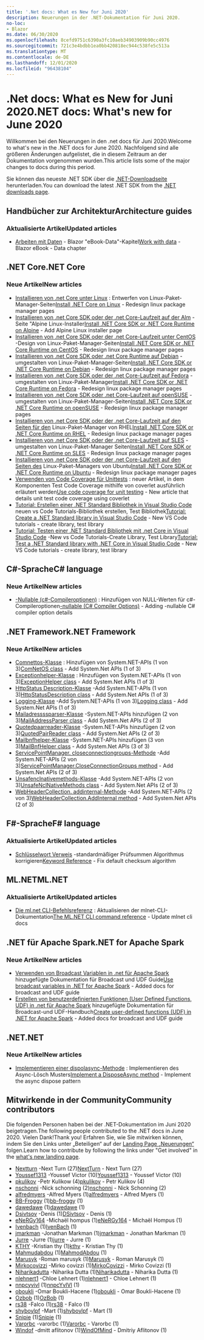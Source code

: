 ```yaml
---
title: '.Net docs: What es New for Juni 2020'
description: Neuerungen in der .NET-Dokumentation für Juni 2020.
no-loc:
- Blazor
ms.date: 06/30/2020
ms.openlocfilehash: 8cefd9751c6390a3fc10aeb34903909b90cc4976
ms.sourcegitcommit: 721c3e4bdbb1ea0bb420818ec944c538fe5c513a
ms.translationtype: MT
ms.contentlocale: de-DE
ms.lasthandoff: 12/01/2020
ms.locfileid: "96438104"
---
```

# <a name="net-docs-whats-new-for-june-2020"></a><span data-ttu-id="f888a-103">.Net docs: What es New for Juni 2020</span><span class="sxs-lookup"><span data-stu-id="f888a-103">.NET docs: What's new for June 2020</span></span>

<span data-ttu-id="f888a-104">Willkommen bei den Neuerungen in den .net docs für Juni 2020.</span><span class="sxs-lookup"><span data-stu-id="f888a-104">Welcome to what's new in the .NET docs for June 2020.</span></span> <span data-ttu-id="f888a-105">Nachfolgend sind alle größeren Änderungen aufgelistet, die in diesem Zeitraum an der Dokumentation vorgenommen wurden.</span><span class="sxs-lookup"><span data-stu-id="f888a-105">This article lists some of the major changes to docs during this period.</span></span>

<span data-ttu-id="f888a-106">Sie können das neueste .NET SDK über die [.NET-Downloadseite](https://dotnet.microsoft.com/download) herunterladen.</span><span class="sxs-lookup"><span data-stu-id="f888a-106">You can download the latest .NET SDK from the [.NET downloads page](https://dotnet.microsoft.com/download).</span></span>

## <a name="architecture-guides"></a><span data-ttu-id="f888a-107">Handbücher zur Architektur</span><span class="sxs-lookup"><span data-stu-id="f888a-107">Architecture guides</span></span>

### <a name="updated-articles"></a><span data-ttu-id="f888a-108">Aktualisierte Artikel</span><span class="sxs-lookup"><span data-stu-id="f888a-108">Updated articles</span></span>

- <span data-ttu-id="f888a-109">[Arbeiten mit Daten](../architecture/blazor-for-web-forms-developers/data.md)  -  Blazor "eBook-Data"-Kapitel</span><span class="sxs-lookup"><span data-stu-id="f888a-109">[Work with data](../architecture/blazor-for-web-forms-developers/data.md) - Blazor eBook - Data chapter</span></span>

## <a name="net-core"></a><span data-ttu-id="f888a-110">.NET Core</span><span class="sxs-lookup"><span data-stu-id="f888a-110">.NET Core</span></span>

### <a name="new-articles"></a><span data-ttu-id="f888a-111">Neue Artikel</span><span class="sxs-lookup"><span data-stu-id="f888a-111">New articles</span></span>

- <span data-ttu-id="f888a-112">[Installieren von .net Core unter Linux](../core/install/linux.md) : Entwerfen von Linux-Paket-Manager-Seiten</span><span class="sxs-lookup"><span data-stu-id="f888a-112">[Install .NET Core on Linux](../core/install/linux.md) - Redesign linux package manager pages</span></span>
- <span data-ttu-id="f888a-113">[Installieren von .net Core SDK oder der .net Core-Laufzeit auf der Alm](../core/install/linux-alpine.md) -Seite "Alpine Linux-Installer</span><span class="sxs-lookup"><span data-stu-id="f888a-113">[Install .NET Core SDK or .NET Core Runtime on Alpine](../core/install/linux-alpine.md) - Add Alpine Linux installer page</span></span>
- <span data-ttu-id="f888a-114">[Installieren von .net Core SDK oder der .net Core-Laufzeit unter CentOS](../core/install/linux-centos.md) -Design von Linux-Paket-Manager-Seiten</span><span class="sxs-lookup"><span data-stu-id="f888a-114">[Install .NET Core SDK or .NET Core Runtime on CentOS](../core/install/linux-centos.md) - Redesign linux package manager pages</span></span>
- <span data-ttu-id="f888a-115">[Installieren von .net Core SDK oder .net Core Runtime auf Debian](../core/install/linux-debian.md) -umgestalten von Linux-Paket-Manager-Seiten</span><span class="sxs-lookup"><span data-stu-id="f888a-115">[Install .NET Core SDK or .NET Core Runtime on Debian](../core/install/linux-debian.md) - Redesign linux package manager pages</span></span>
- <span data-ttu-id="f888a-116">[Installieren von .net Core SDK oder der .net Core-Laufzeit auf Fedora](../core/install/linux-fedora.md) -umgestalten von Linux-Paket-Manager</span><span class="sxs-lookup"><span data-stu-id="f888a-116">[Install .NET Core SDK or .NET Core Runtime on Fedora](../core/install/linux-fedora.md) - Redesign linux package manager pages</span></span>
- <span data-ttu-id="f888a-117">[Installieren von .net Core SDK oder .net Core-Laufzeit auf openSUSE](../core/install/linux-opensuse.md) -umgestalten von Linux-Paket-Manager-Seiten</span><span class="sxs-lookup"><span data-stu-id="f888a-117">[Install .NET Core SDK or .NET Core Runtime on openSUSE](../core/install/linux-opensuse.md) - Redesign linux package manager pages</span></span>
- <span data-ttu-id="f888a-118">[Installieren von .net Core SDK oder der .net Core-Laufzeit auf den Seiten für den](../core/install/linux-rhel.md) Linux-Paket-Manager von RHEL</span><span class="sxs-lookup"><span data-stu-id="f888a-118">[Install .NET Core SDK or .NET Core Runtime on RHEL](../core/install/linux-rhel.md) - Redesign linux package manager pages</span></span>
- <span data-ttu-id="f888a-119">[Installieren von .net Core SDK oder der .net Core-Laufzeit auf SLES](../core/install/linux-sles.md) -umgestalten von Linux-Paket-Manager Seiten</span><span class="sxs-lookup"><span data-stu-id="f888a-119">[Install .NET Core SDK or .NET Core Runtime on SLES](../core/install/linux-sles.md) - Redesign linux package manager pages</span></span>
- <span data-ttu-id="f888a-120">[Installieren von .net Core SDK oder der .net Core-Laufzeit auf den Seiten des](../core/install/linux-ubuntu.md) Linux-Paket-Managers von Ubuntu</span><span class="sxs-lookup"><span data-stu-id="f888a-120">[Install .NET Core SDK or .NET Core Runtime on Ubuntu](../core/install/linux-ubuntu.md) - Redesign linux package manager pages</span></span>
- <span data-ttu-id="f888a-121">[Verwenden von Code Coverage für Unittests](../core/testing/unit-testing-code-coverage.md) : neuer Artikel, in dem Komponenten Test Code Coverage mithilfe von coverlet ausführlich erläutert werden</span><span class="sxs-lookup"><span data-stu-id="f888a-121">[Use code coverage for unit testing](../core/testing/unit-testing-code-coverage.md) - New article that details unit test code coverage using coverlet</span></span>
- <span data-ttu-id="f888a-122">[Tutorial: Erstellen einer .NET Standard Bibliothek in Visual Studio Code](../core/tutorials/library-with-visual-studio-code.md) neuen vs Code Tutorials-Bibliothek erstellen, Test Bibliothek</span><span class="sxs-lookup"><span data-stu-id="f888a-122">[Tutorial: Create a .NET Standard library in Visual Studio Code](../core/tutorials/library-with-visual-studio-code.md) - New VS Code tutorials - create library, test library</span></span>
- <span data-ttu-id="f888a-123">[Tutorial: Testen einer .NET Standard Bibliothek mit .net Core in Visual Studio Code](../core/tutorials/testing-library-with-visual-studio-code.md) -New vs Code Tutorials-Create Library, Test Library</span><span class="sxs-lookup"><span data-stu-id="f888a-123">[Tutorial: Test a .NET Standard library with .NET Core in Visual Studio Code](../core/tutorials/testing-library-with-visual-studio-code.md) - New VS Code tutorials - create library, test library</span></span>

## <a name="c-language"></a><span data-ttu-id="f888a-124">C#-Sprache</span><span class="sxs-lookup"><span data-stu-id="f888a-124">C# language</span></span>

### <a name="new-articles"></a><span data-ttu-id="f888a-125">Neue Artikel</span><span class="sxs-lookup"><span data-stu-id="f888a-125">New articles</span></span>

- <span data-ttu-id="f888a-126">[-Nullable (c#-Compileroptionen)](../csharp/language-reference/compiler-options/nullable-compiler-option.md) : Hinzufügen von NULL-Werten für c#-Compileroptionen</span><span class="sxs-lookup"><span data-stu-id="f888a-126">[-nullable (C# Compiler Options)](../csharp/language-reference/compiler-options/nullable-compiler-option.md) - Adding -nullable C# compiler option details</span></span>

## <a name="net-framework"></a><span data-ttu-id="f888a-127">.NET Framework</span><span class="sxs-lookup"><span data-stu-id="f888a-127">.NET Framework</span></span>

### <a name="new-articles"></a><span data-ttu-id="f888a-128">Neue Artikel</span><span class="sxs-lookup"><span data-stu-id="f888a-128">New articles</span></span>

- <span data-ttu-id="f888a-129">[Comnettos-Klasse](../framework/additional-apis/system.net.comnetos.md) : Hinzufügen von System.NET-APIs (1 von 3)</span><span class="sxs-lookup"><span data-stu-id="f888a-129">[ComNetOS class](../framework/additional-apis/system.net.comnetos.md) - Add System.Net APIs (1 of 3)</span></span>
- <span data-ttu-id="f888a-130">[Exceptionhelper-Klasse](../framework/additional-apis/system.net.exceptionhelper.md) : Hinzufügen von System.NET-APIs (1 von 3)</span><span class="sxs-lookup"><span data-stu-id="f888a-130">[ExceptionHelper class](../framework/additional-apis/system.net.exceptionhelper.md) - Add System.Net APIs (1 of 3)</span></span>
- <span data-ttu-id="f888a-131">[HttpStatus Description-Klasse](../framework/additional-apis/system.net.httpstatusdescription.md) -Add System.NET-APIs (1 von 3)</span><span class="sxs-lookup"><span data-stu-id="f888a-131">[HttpStatusDescription class](../framework/additional-apis/system.net.httpstatusdescription.md) - Add System.Net APIs (1 of 3)</span></span>
- <span data-ttu-id="f888a-132">[Logging-Klasse](../framework/additional-apis/system.net.logging.md) -Add System.NET-APIs (1 von 3)</span><span class="sxs-lookup"><span data-stu-id="f888a-132">[Logging class](../framework/additional-apis/system.net.logging.md) - Add System.Net APIs (1 of 3)</span></span>
- <span data-ttu-id="f888a-133">[Mailadressssparser-Klasse](../framework/additional-apis/system.net.mail.mailaddressparser.md) -System.NET-APIs hinzufügen (2 von 3)</span><span class="sxs-lookup"><span data-stu-id="f888a-133">[MailAddressParser class](../framework/additional-apis/system.net.mail.mailaddressparser.md) - Add System.Net APIs (2 of 3)</span></span>
- <span data-ttu-id="f888a-134">[Quotedpaarreader-Klasse](../framework/additional-apis/system.net.mail.quotedpairreader.md) -System.NET-APIs hinzufügen (2 von 3)</span><span class="sxs-lookup"><span data-stu-id="f888a-134">[QuotedPairReader class](../framework/additional-apis/system.net.mail.quotedpairreader.md) - Add System.Net APIs (2 of 3)</span></span>
- <span data-ttu-id="f888a-135">[Mailbnfhelper-Klasse](../framework/additional-apis/system.net.mime.mailbnfhelper.md) -System.NET-APIs hinzufügen (3 von 3)</span><span class="sxs-lookup"><span data-stu-id="f888a-135">[MailBnfHelper class](../framework/additional-apis/system.net.mime.mailbnfhelper.md) - Add System.Net APIs (3 of 3)</span></span>
- <span data-ttu-id="f888a-136">[ServicePointManager. closeconnectiongroups-Methode](../framework/additional-apis/system.net.servicepointmanager.closeconnectiongroups.md) -Add System.NET-APIs (2 von 3)</span><span class="sxs-lookup"><span data-stu-id="f888a-136">[ServicePointManager.CloseConnectionGroups method](../framework/additional-apis/system.net.servicepointmanager.closeconnectiongroups.md) - Add System.Net APIs (2 of 3)</span></span>
- <span data-ttu-id="f888a-137">[Unsafenclnativemethods-Klasse](../framework/additional-apis/system.net.unsafenclnativemethods.md) -Add System.NET-APIs (2 von 3)</span><span class="sxs-lookup"><span data-stu-id="f888a-137">[UnsafeNclNativeMethods class](../framework/additional-apis/system.net.unsafenclnativemethods.md) - Add System.Net APIs (2 of 3)</span></span>
- <span data-ttu-id="f888a-138">[WebHeaderCollection. addinternal-Methode](../framework/additional-apis/system.net.webheadercollection.addinternal.md) -Add System.NET-APIs (2 von 3)</span><span class="sxs-lookup"><span data-stu-id="f888a-138">[WebHeaderCollection.AddInternal method](../framework/additional-apis/system.net.webheadercollection.addinternal.md) - Add System.Net APIs (2 of 3)</span></span>

## <a name="f-language"></a><span data-ttu-id="f888a-139">F#-Sprache</span><span class="sxs-lookup"><span data-stu-id="f888a-139">F# language</span></span>

### <a name="updated-articles"></a><span data-ttu-id="f888a-140">Aktualisierte Artikel</span><span class="sxs-lookup"><span data-stu-id="f888a-140">Updated articles</span></span>

- <span data-ttu-id="f888a-141">[Schlüsselwort Verweis](../fsharp/language-reference/keyword-reference.md) -standardmäßiger Prüfsummen Algorithmus korrigieren</span><span class="sxs-lookup"><span data-stu-id="f888a-141">[Keyword Reference](../fsharp/language-reference/keyword-reference.md) - Fix default checksum algorithm</span></span>

## <a name="mlnet"></a><span data-ttu-id="f888a-142">ML.NET</span><span class="sxs-lookup"><span data-stu-id="f888a-142">ML.NET</span></span>

### <a name="updated-articles"></a><span data-ttu-id="f888a-143">Aktualisierte Artikel</span><span class="sxs-lookup"><span data-stu-id="f888a-143">Updated articles</span></span>

- <span data-ttu-id="f888a-144">[Die ml.net CLI-Befehlsreferenz](../machine-learning/reference/ml-net-cli-reference.md) : Aktualisieren der mlnet-CLI-Dokumentation</span><span class="sxs-lookup"><span data-stu-id="f888a-144">[The ML.NET CLI command reference](../machine-learning/reference/ml-net-cli-reference.md) - Update mlnet cli docs</span></span>

## <a name="net-for-apache-spark"></a><span data-ttu-id="f888a-145">.NET für Apache Spark</span><span class="sxs-lookup"><span data-stu-id="f888a-145">.NET for Apache Spark</span></span>

### <a name="new-articles"></a><span data-ttu-id="f888a-146">Neue Artikel</span><span class="sxs-lookup"><span data-stu-id="f888a-146">New articles</span></span>

- <span data-ttu-id="f888a-147">[Verwenden von Broadcast Variablen in .net für Apache Spark](../spark/how-to-guides/broadcast-guide.md) hinzugefügte Dokumentation für Broadcast und UDF Guide</span><span class="sxs-lookup"><span data-stu-id="f888a-147">[Use broadcast variables in .NET for Apache Spark](../spark/how-to-guides/broadcast-guide.md) - Added docs for broadcast and UDF guide</span></span>
- <span data-ttu-id="f888a-148">[Erstellen von benutzerdefinierten Funktionen (User Defined Functions, UDF) in .net für Apache Spark](../spark/how-to-guides/udf-guide.md) hinzugefügte Dokumentation für Broadcast-und UDF-Handbuch</span><span class="sxs-lookup"><span data-stu-id="f888a-148">[Create user-defined functions (UDF) in .NET for Apache Spark](../spark/how-to-guides/udf-guide.md) - Added docs for broadcast and UDF guide</span></span>

## <a name="net"></a><span data-ttu-id="f888a-149">.NET</span><span class="sxs-lookup"><span data-stu-id="f888a-149">.NET</span></span>

### <a name="new-articles"></a><span data-ttu-id="f888a-150">Neue Artikel</span><span class="sxs-lookup"><span data-stu-id="f888a-150">New articles</span></span>

- <span data-ttu-id="f888a-151">[Implementieren einer dispolasync-Methode](../standard/garbage-collection/implementing-disposeasync.md) : Implementieren des Async-Lösch Musters</span><span class="sxs-lookup"><span data-stu-id="f888a-151">[Implement a DisposeAsync method](../standard/garbage-collection/implementing-disposeasync.md) - Implement the async dispose pattern</span></span>

## <a name="community-contributors"></a><span data-ttu-id="f888a-152">Mitwirkende in der Community</span><span class="sxs-lookup"><span data-stu-id="f888a-152">Community contributors</span></span>

<span data-ttu-id="f888a-153">Die folgenden Personen haben bei der .NET-Dokumentation im Juni 2020 beigetragen.</span><span class="sxs-lookup"><span data-stu-id="f888a-153">The following people contributed to the .NET docs in June 2020.</span></span> <span data-ttu-id="f888a-154">Vielen Dank!</span><span class="sxs-lookup"><span data-stu-id="f888a-154">Thank you!</span></span> <span data-ttu-id="f888a-155">Erfahren Sie, wie Sie mitwirken können, indem Sie den Links unter „Beteiligen“ auf der [Landing Page „Neuerungen“](index.yml) folgen.</span><span class="sxs-lookup"><span data-stu-id="f888a-155">Learn how to contribute by following the links under "Get involved" in the [what's new landing page](index.yml).</span></span>

- <span data-ttu-id="f888a-156">[Nextturn](https://github.com/NextTurn) -Next Turn (27)</span><span class="sxs-lookup"><span data-stu-id="f888a-156">[NextTurn](https://github.com/NextTurn) - Next Turn (27)</span></span>
- <span data-ttu-id="f888a-157">[Youssef1313](https://github.com/Youssef1313) -Youssef Victor (10)</span><span class="sxs-lookup"><span data-stu-id="f888a-157">[Youssef1313](https://github.com/Youssef1313) - Youssef Victor (10)</span></span>
- <span data-ttu-id="f888a-158">[pkulikov](https://github.com/pkulikov) -Petr Kulikow (4)</span><span class="sxs-lookup"><span data-stu-id="f888a-158">[pkulikov](https://github.com/pkulikov) - Petr Kulikov (4)</span></span>
- <span data-ttu-id="f888a-159">[nschonni](https://github.com/nschonni) -Nick schonning (2)</span><span class="sxs-lookup"><span data-stu-id="f888a-159">[nschonni](https://github.com/nschonni) - Nick Schonning (2)</span></span>
- <span data-ttu-id="f888a-160">[alfredmyers](https://github.com/alfredmyers) -Alfred Myers (1)</span><span class="sxs-lookup"><span data-stu-id="f888a-160">[alfredmyers](https://github.com/alfredmyers) - Alfred Myers (1)</span></span>
- <span data-ttu-id="f888a-161">[BB-Froggy](https://github.com/bb-froggy) (1)</span><span class="sxs-lookup"><span data-stu-id="f888a-161">[bb-froggy](https://github.com/bb-froggy) (1)</span></span>
- <span data-ttu-id="f888a-162">[dawedawe](https://github.com/dawedawe) (1)</span><span class="sxs-lookup"><span data-stu-id="f888a-162">[dawedawe](https://github.com/dawedawe) (1)</span></span>
- <span data-ttu-id="f888a-163">[Dsivtsov](https://github.com/DSivtsov) -Denis (1)</span><span class="sxs-lookup"><span data-stu-id="f888a-163">[DSivtsov](https://github.com/DSivtsov) - Denis (1)</span></span>
- <span data-ttu-id="f888a-164">[eNeRGy164](https://github.com/eNeRGy164) -Michaël hompus (1)</span><span class="sxs-lookup"><span data-stu-id="f888a-164">[eNeRGy164](https://github.com/eNeRGy164) - Michaël Hompus (1)</span></span>
- <span data-ttu-id="f888a-165">[Ivenbach](https://github.com/IvenBach) (1)</span><span class="sxs-lookup"><span data-stu-id="f888a-165">[IvenBach](https://github.com/IvenBach) (1)</span></span>
- <span data-ttu-id="f888a-166">[jmarkman](https://github.com/jmarkman) -Jonathan Markman (1)</span><span class="sxs-lookup"><span data-stu-id="f888a-166">[jmarkman](https://github.com/jmarkman) - Jonathan Markman (1)</span></span>
- <span data-ttu-id="f888a-167">[Jurre](https://github.com/jurre) -Jurre (1)</span><span class="sxs-lookup"><span data-stu-id="f888a-167">[jurre](https://github.com/jurre) - Jurre (1)</span></span>
- <span data-ttu-id="f888a-168">[KTHY](https://github.com/kthy) -Kristian thy (1)</span><span class="sxs-lookup"><span data-stu-id="f888a-168">[kthy](https://github.com/kthy) - Kristian Thy (1)</span></span>
- <span data-ttu-id="f888a-169">[Mahmudabdou](https://github.com/MahmodAbdou) (1)</span><span class="sxs-lookup"><span data-stu-id="f888a-169">[MahmodAbdou](https://github.com/MahmodAbdou) (1)</span></span>
- <span data-ttu-id="f888a-170">[Marusyk](https://github.com/Marusyk) -Roman marusyk (1)</span><span class="sxs-lookup"><span data-stu-id="f888a-170">[Marusyk](https://github.com/Marusyk) - Roman Marusyk (1)</span></span>
- <span data-ttu-id="f888a-171">[Mirkocovizzi](https://github.com/MirkoCovizzi) -Mirko covizzi (1)</span><span class="sxs-lookup"><span data-stu-id="f888a-171">[MirkoCovizzi](https://github.com/MirkoCovizzi) - Mirko Covizzi (1)</span></span>
- <span data-ttu-id="f888a-172">[Niharikadutta](https://github.com/Niharikadutta) -Niharika Dutta (1)</span><span class="sxs-lookup"><span data-stu-id="f888a-172">[Niharikadutta](https://github.com/Niharikadutta) - Niharika Dutta (1)</span></span>
- <span data-ttu-id="f888a-173">[nlehnert1](https://github.com/nlehnert1) -Chloe Lehnert (1)</span><span class="sxs-lookup"><span data-stu-id="f888a-173">[nlehnert1](https://github.com/nlehnert1) - Chloe Lehnert (1)</span></span>
- <span data-ttu-id="f888a-174">[nnpcyvivl](https://github.com/nnpcYvIVl) (1)</span><span class="sxs-lookup"><span data-stu-id="f888a-174">[nnpcYvIVl](https://github.com/nnpcYvIVl) (1)</span></span>
- <span data-ttu-id="f888a-175">[oboukli](https://github.com/oboukli) -Omar Boukli-Hacene (1)</span><span class="sxs-lookup"><span data-stu-id="f888a-175">[oboukli](https://github.com/oboukli) - Omar Boukli-Hacene (1)</span></span>
- <span data-ttu-id="f888a-176">[Ozbob](https://github.com/OzBob) (1)</span><span class="sxs-lookup"><span data-stu-id="f888a-176">[OzBob](https://github.com/OzBob) (1)</span></span>
- <span data-ttu-id="f888a-177">[rs38](https://github.com/rs38) -Falco (1)</span><span class="sxs-lookup"><span data-stu-id="f888a-177">[rs38](https://github.com/rs38) - Falco (1)</span></span>
- <span data-ttu-id="f888a-178">[shyboylpf](https://github.com/shyboylpf) -Mart (1)</span><span class="sxs-lookup"><span data-stu-id="f888a-178">[shyboylpf](https://github.com/shyboylpf) - Mart (1)</span></span>
- <span data-ttu-id="f888a-179">[Snipie](https://github.com/Snipie) (1)</span><span class="sxs-lookup"><span data-stu-id="f888a-179">[Snipie](https://github.com/Snipie) (1)</span></span>
- <span data-ttu-id="f888a-180">[Varorbc](https://github.com/Varorbc) -varorbc (1)</span><span class="sxs-lookup"><span data-stu-id="f888a-180">[Varorbc](https://github.com/Varorbc) - Varorbc (1)</span></span>
- <span data-ttu-id="f888a-181">[Windof](https://github.com/WindOfMind) -dmitt aflitonov (1)</span><span class="sxs-lookup"><span data-stu-id="f888a-181">[WindOfMind](https://github.com/WindOfMind) - Dmitriy Aflitonov (1)</span></span>
